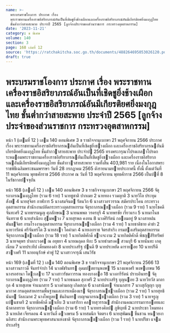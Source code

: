 ```yaml
---
name: >-
  พระบรมราชโองการ ประกาศ เรื่อง
  พระราชทานเครื่องราชอิสริยาภรณ์อันเป็นที่เชิดชูยิ่งช้างเผือกและเครื่องราชอิสริยาภรณ์อันมีเกียรติยศยิ่งมงกุฎไทย
  ชั้นต่ำกว่าสายสะพาย ประจำปี 2565 [ลูกจ้างประจำของส่วนราชการ กระทรวงอุตสาหกรรม]
date: '2023-11-21'
category: ข พิเศษ
volume: 140
section: 3
page: 168 เล่มที่ 12
source: 'https://ratchakitcha.soc.go.th/documents/488264695053026120.pdf'
draft: true
---
```


# พระบรมราชโองการ ประกาศ เรื่อง พระราชทานเครื่องราชอิสริยาภรณ์อันเป็นที่เชิดชูยิ่งช้างเผือกและเครื่องราชอิสริยาภรณ์อันมีเกียรติยศยิ่งมงกุฎไทย ชั้นต่ำกว่าสายสะพาย ประจำปี 2565 [ลูกจ้างประจำของส่วนราชการ กระทรวงอุตสาหกรรม]

หน้า 1 (เลมที่ 12 ) เลม 140 ตอนพิเศษ 3 ข ราชกิจจานุเบกษา 21 พฤศจิกายน 2566 ประกาศ เรื่อง พระราชทานเครื่องราชอิสริยาภรณอันเป็นที่เชิดชูยิ่งชางเผือก และเครื่องราชอิสริยาภรณอันมีเกียรติยศยิ่งมงกุฎไทย ชั้นต่ํากวาสายสะพาย ประจําป 2565 ทรงพระกรุณาโปรดเกลาโปรดกระหมอมพระราชทานเครื่องราชอิสริยาภรณอันเป็นที่เชิดชูยิ่งชางเผือก และเครื่องราชอิสริยาภรณอันมีเกียรติยศยิ่งมงกุฎไทย ชั้นต่ํากวาสายสะพาย รวมทั้งสิ้น 403,981 ราย เนื่องในโอกาสพระราชพิธีเฉลิมพระชนมพรรษา วันที่ 28 กรกฎาคม 2565 ดังรายนามทายประกาศนี้ ทั้งนี้ ตั้งแต่วันที่ 11 พฤศจิกายน พุทธศักราช 2566 ประกาศ ณ วันที่ 13 พฤศจิกายน พุทธศักราช 2566 เป็นปที่ 8 ในรัชกาลปจจุบัน

หน้า 168 (เลมที่ 12 ) เลม 140 ตอนพิเศษ 3 ข ราชกิจจานุเบกษา 21 พฤศจิกายน 2566 จัตุรถาภรณมงกุฎไทย (รวม 6 ราย) 1 นายชูชาติ ปากเมย 2 นายทอง รวมญาติ 3 นายวิไล ประทุมสังข 4 นายสุจิตร กาฬการ 5 นางสมจินต รัตนวิก 6 นางสาวอรวรรณ สมัครประโคน กระทรวงอุตสาหกรรม สํานักงานปลัดกระทรวงอุตสาหกรรม จัตุรถาภรณชางเผือก (รวม 9 ราย) 1 นายโชคดี จันทะศรี 2 นายธรรมนูญ ศุภลักษณ 3 นายนพพล วรครบุรี 4 นายพรชัย เรี่ยวแรง 5 นายมาโนช จันทราช 6 นายสําเนียง สุมพวง 7 นายสุรพล คงทน 8 นางศิริรัตน์ กลอมอยู่ 9 นางสายฝน พันธจิตร กรมโรงงานอุตสาหกรรม จัตุรถาภรณชางเผือก (รวม 4 ราย) 1 นายชาติชาย ดําขํา 2 นายวารัตน์ ศรีจันทร์โต 3 นายสงา โคคํามา 4 นายเอกราช จิตรสําเริง กรมสงเสริมอุตสาหกรรม จัตุรถาภรณชางเผือก (รวม 18 ราย) 1 นายกิตติศักดิ์ ขางจะงาม 2 นายกิตติศักดิ์ พิชญสิริทรัพย์ 3 นายจตุพร ปาลกะวงศ ณ อยุธยา 4 นายณฤดล ทิกะ 5 นายธํามรงค สวนบุรี 6 นายนันทะ เกตุเนียม 7 นายประทีป เคี่ยมทองคํา 8 นายประเสริฐ ปนดี 9 นายประหยัด ดารายอย 10 นายปรีดี สวางศรี 11 นายอนุรักษ์ คําฟู 12 นางสาวจารุณี เสนวิรัช

หน้า 169 (เลมที่ 12 ) เลม 140 ตอนพิเศษ 3 ข ราชกิจจานุเบกษา 21 พฤศจิกายน 2566 13 นางสาวนราวดี จันทร์จําปา 14 นางพัชรินทร อุดมปตยานุพงษ 15 นางแพงศรี พงษเกษม 16 นางรอฮานา โตะเลาะ 17 นางสาวรัชดาวรรณ ทองบางออ 18 นางอารีรัตน์ ปราบอินทร จัตุรถาภรณมงกุฎไทย (รวม 7 ราย) 1 นายธนดล สุภาศรี 2 นายประเสริฐ บุญนอย 3 นายวิทวัส มาลากุล 4 นายสุเทพ จําแนกสาร 5 นางคํามอญ เกิดสกุล 6 นางสานิตย จําแนกสาร 7 นางสุกัญญา บุญมากาศ กรมอุตสาหกรรมพื้นฐานและการเหมืองแร จัตุรถาภรณชางเผือก (รวม 2 ราย) 1 นายสุทธินันท วัลละมาศ 2 นางไพบูลย ขันอินทร เบญจมาภรณชางเผือก (รวม 3 ราย) 1 นายจรูญ แปนชาตรี 2 นายชัยศักดิ์ มาเย็บ 3 นางสาริกา คลายสุวรรณ สํานักงานคณะกรรมการออยและน้ําตาลทราย จัตุรถาภรณชางเผือก (รวม 6 ราย) 1 นายทรงศิลป ภูษีฤทธิ์ 2 นายประชา ไหมทอง 3 นายเลิศ เจียรดอน 4 นายวันลี่ ดวงพรม 5 นายสมนึก จิตตรง 6 นายสุพัฒน ชื่นชวน หนวยงานอิสระ สํานักงานพระพุทธศาสนาแห่งชาติ จัตุรถาภรณชางเผือก (รวม 1 ราย) 1 นายปรีชา แจมประเสริฐ
